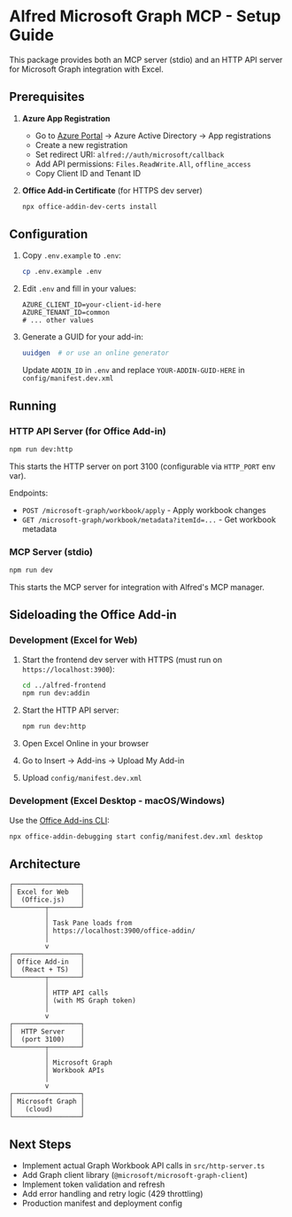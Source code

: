 # Alfred Microsoft Graph MCP - Setup Guide

This package provides both an MCP server (stdio) and an HTTP API server for Microsoft Graph integration with Excel.

## Prerequisites

1. **Azure App Registration**
   - Go to [Azure Portal](https://portal.azure.com) → Azure Active Directory → App registrations
   - Create a new registration
   - Set redirect URI: `alfred://auth/microsoft/callback`
   - Add API permissions: `Files.ReadWrite.All`, `offline_access`
   - Copy Client ID and Tenant ID

2. **Office Add-in Certificate** (for HTTPS dev server)
   ```bash
   npx office-addin-dev-certs install
   ```

## Configuration

1. Copy `.env.example` to `.env`:
   ```bash
   cp .env.example .env
   ```

2. Edit `.env` and fill in your values:
   ```env
   AZURE_CLIENT_ID=your-client-id-here
   AZURE_TENANT_ID=common
   # ... other values
   ```

3. Generate a GUID for your add-in:
   ```bash
   uuidgen  # or use an online generator
   ```
   
   Update `ADDIN_ID` in `.env` and replace `YOUR-ADDIN-GUID-HERE` in `config/manifest.dev.xml`

## Running

### HTTP API Server (for Office Add-in)

```bash
npm run dev:http
```

This starts the HTTP server on port 3100 (configurable via `HTTP_PORT` env var).

Endpoints:
- `POST /microsoft-graph/workbook/apply` - Apply workbook changes
- `GET /microsoft-graph/workbook/metadata?itemId=...` - Get workbook metadata

### MCP Server (stdio)

```bash
npm run dev
```

This starts the MCP server for integration with Alfred's MCP manager.

## Sideloading the Office Add-in

### Development (Excel for Web)

1. Start the frontend dev server with HTTPS (must run on `https://localhost:3900`):
   ```bash
   cd ../alfred-frontend
   npm run dev:addin
   ```

2. Start the HTTP API server:
   ```bash
   npm run dev:http
   ```

3. Open Excel Online in your browser
4. Go to Insert → Add-ins → Upload My Add-in
5. Upload `config/manifest.dev.xml`

### Development (Excel Desktop - macOS/Windows)

Use the [Office Add-ins CLI](https://learn.microsoft.com/en-us/office/dev/add-ins/testing/test-debug-office-add-ins):

```bash
npx office-addin-debugging start config/manifest.dev.xml desktop
```

## Architecture

```
┌─────────────────┐
│ Excel for Web   │
│  (Office.js)    │
└────────┬────────┘
         │
         │ Task Pane loads from
         │ https://localhost:3900/office-addin/
         │
         v
┌─────────────────┐
│ Office Add-in   │
│  (React + TS)   │
└────────┬────────┘
         │
         │ HTTP API calls
         │ (with MS Graph token)
         │
         v
┌─────────────────┐
│  HTTP Server    │
│  (port 3100)    │
└────────┬────────┘
         │
         │ Microsoft Graph
         │ Workbook APIs
         │
         v
┌─────────────────┐
│ Microsoft Graph │
│   (cloud)       │
└─────────────────┘
```

## Next Steps

- Implement actual Graph Workbook API calls in `src/http-server.ts`
- Add Graph client library (`@microsoft/microsoft-graph-client`)
- Implement token validation and refresh
- Add error handling and retry logic (429 throttling)
- Production manifest and deployment config

